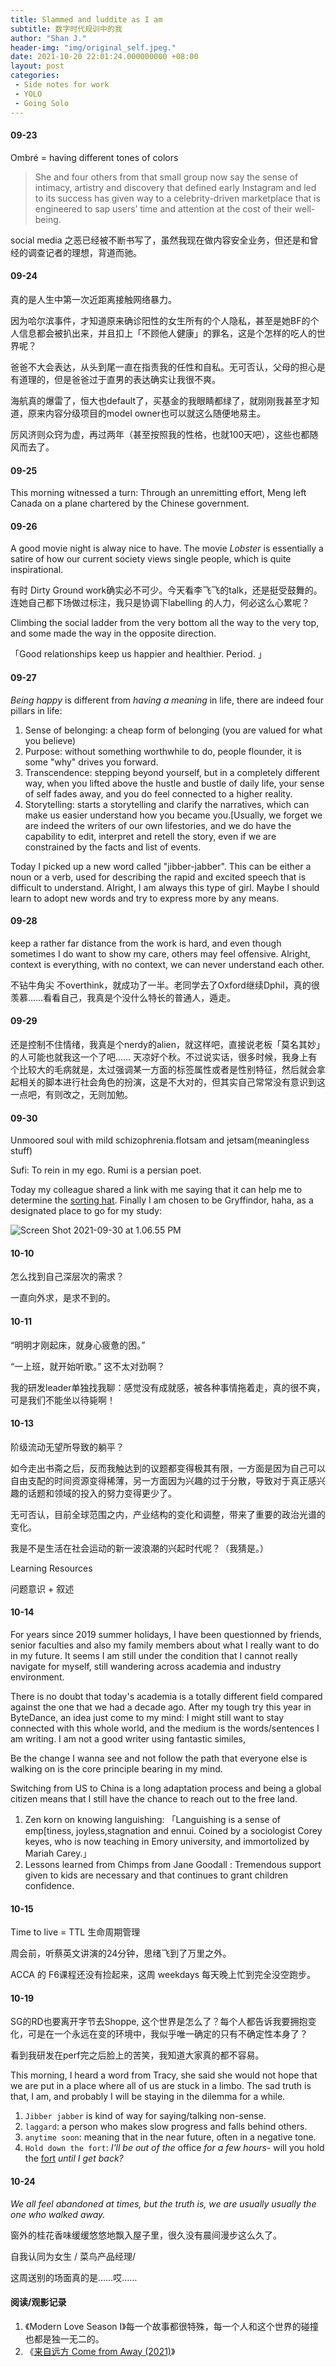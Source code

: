 ```yaml
---
title: Slammed and luddite as I am
subtitle: 数字时代规训中的我
author: "Shan J."
header-img: "img/original_self.jpeg."
date: 2021-10-20 22:01:24.000000000 +08:00
layout: post
categories:
 - Side notes for work
 - YOLO
 - Going Solo
---
```


#### 09-23

Ombré = having different tones of colors

>  She and four others from that small group now say the sense of intimacy, artistry and discovery that defined early Instagram and led to its success has given way to a celebrity-driven marketplace that is engineered to sap users’ time and attention at the cost of their well-being.

social media 之恶已经被不断书写了，虽然我现在做内容安全业务，但还是和曾经的调查记者的理想，背道而驰。

#### 09-24

真的是人生中第一次近距离接触网络暴力。

因为哈尔滨事件，才知道原来确诊阳性的女生所有的个人隐私，甚至是她BF的个人信息都会被扒出来，并且扣上「不顾他人健康」的罪名，这是个怎样的吃人的世界呢？

爸爸不大会表达，从头到尾一直在指责我的任性和自私。无可否认，父母的担心是有道理的，但是爸爸过于直男的表达确实让我很不爽。

海航真的爆雷了，恒大也default了，买基金的我眼睛都绿了，就刚刚我甚至才知道，原来内容分级项目的model owner也可以就这么随便地易主。

厉风济则众窍为虚，再过两年（甚至按照我的性格，也就100天吧），这些也都随风而去了。

#### 09-25

This morning witnessed a turn: Through an unremitting effort, Meng left Canada on a plane chartered by the Chinese government.

#### 09-26

A good movie night is alway nice to have. The movie *Lobster* is essentially a satire of how our current society views single people, which is quite inspirational.

有时 Dirty Ground work确实必不可少。今天看李飞飞的talk，还是挺受鼓舞的。连她自己都下场做过标注，我只是协调下labelling 的人力，何必这么心累呢？

Climbing the social ladder from the very bottom all the way to the very top, and some made the way in the opposite direction.

「Good relationships keep us happier and healthier. Period. 」

#### 09-27

*Being happy* is different from *having a meaning* in life,  there are indeed four pillars in life:

1. Sense of belonging: a cheap form of belonging (you are valued for what you believe)
2. Purpose: without something worthwhile to do, people flounder, it is some "why" drives you forward.
3. Transcendence: stepping beyond yourself, but in a completely different way, when you lifted above the hustle and bustle of daily life, your sense of self fades away, and you do feel connected to a higher reality.
4. Storytelling: starts a storytelling and clarify the narratives, which  can make us easier understand how you became you.[Usually, we  forget we are indeed the writers of our own lifestories, and we do have the capability to edit, interpret and retell the story, even if we are constrained by the facts and list of events.

Today I picked up a new word called "jibber-jabber". This can be either a noun or a verb, used for describing the rapid and excited speech that is difficult to understand. Alright, I am always this type of girl. Maybe I should learn to adopt new words and try to express more by any means.

#### 09-28

keep a rather far distance from the work is hard, and even though sometimes I do want to show my care, others may feel offensive. Alright, context is everything, with no context, we can never understand each other.

不钻牛角尖 不overthink，就成功了一半。老同学去了Oxford继续Dphil，真的很羡慕……看看自己，我真是个没什么特长的普通人，遁走。

#### 09-29

还是控制不住情绪，我真是个nerdy的alien，就这样吧，直接说老板「莫名其妙」的人可能也就我这一个了吧…… 天凉好个秋。不过说实话，很多时候，我身上有个比较大的毛病就是，太过强调某一方面的标签属性或者是性别特征，然后就会拿起相关的脚本进行社会角色的扮演，这是不大对的，但其实自己常常没有意识到这一点吧，有则改之，无则加勉。

#### 09-30

Unmoored soul with mild schizophrenia.flotsam and jetsam(meaningless stuff)

Sufi: To rein in my ego. Rumi is a persian poet.

Today my colleague shared a link with me saying that it can help me to determine the [sorting hat](https://wizardmore.com/). Finally I am chosen to be Gryffindor, haha, as a designated place to go for my study:

![Screen Shot 2021-09-30 at 1.06.55 PM]()


#### 10-10

怎么找到自己深层次的需求？

一直向外求，是求不到的。

#### 10-11

“明明才刚起床，就身心疲惫的困。”

“一上班，就开始听歌。” 这不太对劲啊？

我的研发leader单独找我聊：感觉没有成就感，被各种事情拖着走，真的很不爽，可是我们不能坐以待毙啊！

#### 10-13

阶级流动无望所导致的躺平？

如今走出书斋之后，反而我触达到的议题都变得极其有限，一方面是因为自己可以自由支配的时间资源变得稀薄，另一方面因为兴趣的过于分散，导致对于真正感兴趣的话题和领域的投入的努力变得更少了。

无可否认，目前全球范围之内，产业结构的变化和调整，带来了重要的政治光谱的变化。

我是不是生活在社会运动的新一波浪潮的兴起时代呢？（我猜是。）

Learning Resources

问题意识 + 叙述

#### 10-14

For years since 2019 summer holidays, I have been questionned by friends, senior faculties and also my family members about what I really want to do in my future. It seems I am still under the condition that I cannot really navigate for myself, still wandering across academia and industry environment.

There is no doubt that today's academia is a totally different field compared against the one that we had a decade ago. After my tough try this year in ByteDance, an idea just come to my mind: I might still want to stay connected with this whole world, and the medium is the words/sentences I am writing. I am not a good writer using fantastic similes,

Be the change I wanna see and not follow the path that everyone else is walking on is the core principle bearing in my mind.

Switching from US to China is a long adaptation process and being a global citizen means that I still have the chance to reach out to the free land.

1. Zen korn on knowing languishing: 「Languishing is a sense of emp[tiness, joyless,stagnation and ennui. Coined by a sociologist Corey keyes, who is now teaching in Emory university, and immortolized by Mariah Carey.」
2. Lessons learned from Chimps from Jane Goodall : Tremendous support given to kids are necessary and that continues to grant children confidence.

#### 10-15

Time to live = TTL  生命周期管理

周会前，听蔡英文讲演的24分钟，思绪飞到了万里之外。

ACCA 的 F6课程还没有捡起来，这周 weekdays 每天晚上忙到完全没空跑步。

#### 10-19

SG的RD也要离开字节去Shoppe,  这个世界是怎么了？每个人都告诉我要拥抱变化，可是在一个永远在变的环境中，我似乎唯一确定的只有不确定性本身了？

看到我研发在perf完之后脸上的苦笑，我知道大家真的都不容易。

This morning, I heard a word from Tracy, she said she would not hope that we are put in a place where all of us are stuck in a limbo. The sad truth is that, I am, and probably I will be staying in the dilemma for a while.

1. `Jibber jabber` is kind of way for saying/talking non-sense.
2. `laggard`: a person who makes slow progress and falls behind others.
3. `anytime soon`: meaning that in the near future, often in a negative tone.
4. `Hold down the fort`: *I'll be out of the* office *for a few hours*- will you hold the [fort](https://dictionary.cambridge.org/dictionary/english/fort) *until I get back?*

#### 10-24

*We all feel abandoned at times, but the truth is, we are usually usually the one who walked away.*

窗外的桂花香味缓缓悠悠地飘入屋子里，很久没有晨间漫步这么久了。

自我认同为女生 / 菜鸟产品经理/ 

这周送别的场面真的是……哎……





#### 阅读/观影记录
1. 《Modern Love Season I》每一个故事都很特殊，每一个人和这个世界的碰撞也都是独一无二的。
2. 《[来自远方 Come from Away‎ (2021)](https://movie.douban.com/subject/27200859/)》
